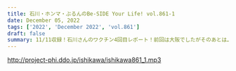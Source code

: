 ```yaml
---
title: 石川・ホンマ・ぶるんのBe-SIDE Your Life! vol.861-1
date: December 05, 2022
tags: ['2022', 'December 2022', 'vol.861']
draft: false
summary: 11/11収録！石川さんのワクチン4回目レポート！前回は大阪でしたがそのあとは…
---
```


http://project-phi.ddo.jp/ishikawa/ishikawa861_1.mp3
